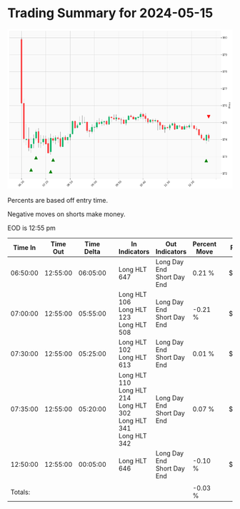 
# Trading Summary for 2024-05-15

![Plot](2024-05-15_graph.png)

Percents are based off entry time.

Negative moves on shorts make money.

EOD is 12:55 pm

| Time In | Time Out | Time Delta |    | In Indicators | Out Indicators | Percent Move |    | Price In | Price Out | Dollar Move |
| ------- | -------- | ---------- | -- | ------------- | -------------- | ------------ | -- | -------- | --------- | ----------- |
| 06:50:00 | 12:55:00 | 06:05:00 | | Long HLT 647 | Long Day End<br>Short Day End | 0.21 % | | $173.73 | $174.09 | $0.36 |
| 07:00:00 | 12:55:00 | 05:55:00 | | Long HLT 106<br>Long HLT 123<br>Long HLT 508 | Long Day End<br>Short Day End | -0.21 % | | $174.46 | $174.09 | $-0.37 |
| 07:30:00 | 12:55:00 | 05:25:00 | | Long HLT 102<br>Long HLT 613 | Long Day End<br>Short Day End | 0.01 % | | $174.08 | $174.09 | $0.01 |
| 07:35:00 | 12:55:00 | 05:20:00 | | Long HLT 110<br>Long HLT 214<br>Long HLT 302<br>Long HLT 341<br>Long HLT 342 | Long Day End<br>Short Day End | 0.07 % | | $173.96 | $174.09 | $0.13 |
| 12:50:00 | 12:55:00 | 00:05:00 | | Long HLT 646 | Long Day End<br>Short Day End | -0.10 % | | $174.27 | $174.09 | $-0.18 |
|  |  |  |  |  |  |  | |  |  |  |
| Totals: |  |  |  |  |  | -0.03 % | |  |  | $-0.05 |
